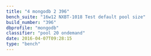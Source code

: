 ```yaml
---
title: "4 mongodb 2 396"
bench_suite: "16w12 NXBT-1018 Test default pool size"
build_number: "396"
dbprofile: "mongodb"
classifier: "pool 20 ondemand"
date: 2016-04-07T09:28:15
type: "bench"
---
```

